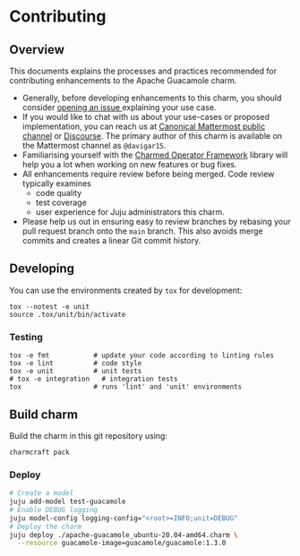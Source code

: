 # Contributing

## Overview

This documents explains the processes and practices recommended for contributing enhancements to
the Apache Guacamole charm.

- Generally, before developing enhancements to this charm, you should consider [opening an issue
  ](https://github.com/davigar15/charm-apache-guacamole/issues) explaining your use case.
- If you would like to chat with us about your use-cases or proposed implementation, you can reach
  us at [Canonical Mattermost public channel](https://chat.charmhub.io/charmhub/channels/charm-dev)
  or [Discourse](https://discourse.charmhub.io/). The primary author of this charm is available on
  the Mattermost channel as `@davigar15`.
- Familiarising yourself with the [Charmed Operator Framework](https://juju.is/docs/sdk) library
  will help you a lot when working on new features or bug fixes.
- All enhancements require review before being merged. Code review typically examines
  - code quality
  - test coverage
  - user experience for Juju administrators this charm.
- Please help us out in ensuring easy to review branches by rebasing your pull request branch onto
  the `main` branch. This also avoids merge commits and creates a linear Git commit history.

## Developing

You can use the environments created by `tox` for development:

```shell
tox --notest -e unit
source .tox/unit/bin/activate
```

### Testing

```shell
tox -e fmt           # update your code according to linting rules
tox -e lint          # code style
tox -e unit          # unit tests
# tox -e integration   # integration tests
tox                  # runs 'lint' and 'unit' environments
```

## Build charm

Build the charm in this git repository using:

```shell
charmcraft pack
```

### Deploy

```bash
# Create a model
juju add-model test-guacamole
# Enable DEBUG logging
juju model-config logging-config="<root>=INFO;unit=DEBUG"
# Deploy the charm
juju deploy ./apache-guacamole_ubuntu-20.04-amd64.charm \
  --resource guacamole-image=guacamole/guacamole:1.3.0
```
